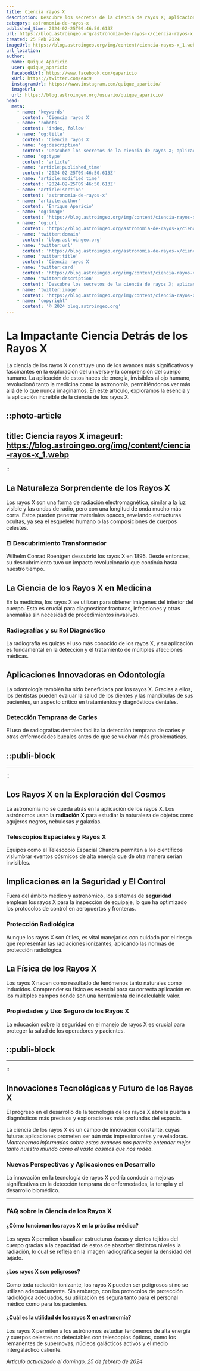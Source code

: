 ```yaml
---
title: Ciencia rayos X
description: Descubre los secretos de la ciencia de rayos X; aplicaciones, avances y seguridad en el ámbito médico e industrial. Explora con nosotros.
category: astronomia-de-rayos-x
published_time: 2024-02-25T09:46:50.613Z
url: https://blog.astroingeo.org/astronomia-de-rayos-x/ciencia-rayos-x
created: 25 Feb 2024
imageUrl: https://blog.astroingeo.org/img/content/ciencia-rayos-x_1.webp
url_location:
author:
  name: Quique Aparicio
  user: quique_aparicio
  facebookUrl: https://www.facebook.com/qaparicio
  xUrl: https://twitter.com/eac9
  instagramUrl: https://www.instagram.com/quique_aparicio/
  imageUrl: 
  url: https://blog.astroingeo.org/usuario/quique_aparicio/
head:
  meta:
    - name: 'keywords'
      content: 'Ciencia rayos X'
    - name: 'robots'
      content: 'index, follow'
    - name: 'og:title'
      content: 'Ciencia rayos X'
    - name: 'og:description'
      content: 'Descubre los secretos de la ciencia de rayos X; aplicaciones, avances y seguridad en el ámbito médico e industrial. Explora con nosotros.'
    - name: 'og:type'
      content: 'article'
    - name: 'article:published_time'
      content: '2024-02-25T09:46:50.613Z'
    - name: 'article:modified_time'
      content: '2024-02-25T09:46:50.613Z'
    - name: 'article:section'
      content: 'astronomia-de-rayos-x'
    - name: 'article:author'
      content: 'Enrique Aparicio'
    - name: 'og:image'
      content: 'https://blog.astroingeo.org/img/content/ciencia-rayos-x_1.webp'
    - name: 'og:url'
      content: 'https://blog.astroingeo.org/astronomia-de-rayos-x/ciencia-rayos-x'
    - name: 'twitter:domain'
      content: 'blog.astroingeo.org'
    - name: 'twitter:url'
      content: 'https://blog.astroingeo.org/astronomia-de-rayos-x/ciencia-rayos-x'
    - name: 'twitter:title'
      content: 'Ciencia rayos X'
    - name: 'twitter:card'
      content: 'https://blog.astroingeo.org/img/content/ciencia-rayos-x_1.webp'
    - name: 'twitter:description'
      content: 'Descubre los secretos de la ciencia de rayos X; aplicaciones, avances y seguridad en el ámbito médico e industrial. Explora con nosotros.'
    - name: 'twitter:image'
      content: 'https://blog.astroingeo.org/img/content/ciencia-rayos-x_1.webp'
    - name: 'copyright'
      content: '© 2024 blog.astroingeo.org'
---
```

# La Impactante Ciencia Detrás de los Rayos X

La ciencia de los rayos X constituye uno de los avances más significativos y fascinantes en la exploración del universo y la comprensión del cuerpo humano. La aplicación de estos haces de energía, invisibles al ojo humano, revolucionó tanto la medicina como la astronomía, permitiéndonos ver más allá de lo que nunca imaginamos. En este artículo, exploramos la esencia y la aplicación increíble de la ciencia de los rayos X.


::photo-article
---
title: Ciencia rayos X
imageurl: https://blog.astroingeo.org/img/content/ciencia-rayos-x_1.webp
---
::



## La Naturaleza Sorprendente de los Rayos X

Los rayos X son una forma de radiación electromagnética, similar a la luz visible y las ondas de radio, pero con una longitud de onda mucho más corta. Estos pueden penetrar materiales opacos, revelando estructuras ocultas, ya sea el esqueleto humano o las composiciones de cuerpos celestes.

### El Descubrimiento Transformador
Wilhelm Conrad Roentgen descubrió los rayos X en 1895. Desde entonces, su descubrimiento tuvo un impacto revolucionario que continúa hasta nuestro tiempo.

## La Ciencia de los Rayos X en Medicina

En la medicina, los rayos X se utilizan para obtener imágenes del interior del cuerpo. Esto es crucial para diagnosticar fracturas, infecciones y otras anomalías sin necesidad de procedimientos invasivos.

### Radiografías y su Rol Diagnóstico
La radiografía es quizás el uso más conocido de los rayos X, y su aplicación es fundamental en la detección y el tratamiento de múltiples afecciones médicas. 

## Aplicaciones Innovadoras en Odontología

La odontología también ha sido beneficiada por los rayos X. Gracias a ellos, los dentistas pueden evaluar la salud de los dientes y las mandíbulas de sus pacientes, un aspecto crítico en tratamientos y diagnósticos dentales.

### Detección Temprana de Caries
El uso de radiografías dentales facilita la detección temprana de caries y otras enfermedades bucales antes de que se vuelvan más problemáticas.


  ::publi-block
  ---
  ---
  ::
  
  

## **Los Rayos X en la Exploración del Cosmos**

La astronomía no se queda atrás en la aplicación de los rayos X. Los astrónomos usan la **radiación X** para estudiar la naturaleza de objetos como agujeros negros, nebulosas y galaxias.

### Telescopios Espaciales y Rayos X
Equipos como el Telescopio Espacial Chandra permiten a los científicos vislumbrar eventos cósmicos de alta energía que de otra manera serían invisibles.

## Implicaciones en la Seguridad y El Control

Fuera del ámbito médico y astronómico, los sistemas de **seguridad** emplean los rayos X para la inspección de equipaje, lo que ha optimizado los protocolos de control en aeropuertos y fronteras.

### Protección Radiológica
Aunque los rayos X son útiles, es vital manejarlos con cuidado por el riesgo que representan las radiaciones ionizantes, aplicando las normas de protección radiológica.

## La Física de los Rayos X

Los rayos X nacen como resultado de fenómenos tanto naturales como inducidos. Comprender su física es esencial para su correcta aplicación en los múltiples campos donde son una herramienta de incalculable valor.

### Propiedades y Uso Seguro de los Rayos X
La educación sobre la seguridad en el manejo de rayos X es crucial para proteger la salud de los operadores y pacientes.


  ::publi-block
  ---
  ---
  ::
  
  

## Innovaciones Tecnológicas y Futuro de los Rayos X

El progreso en el desarrollo de la tecnología de los rayos X abre la puerta a diagnósticos más precisos y exploraciones más profundas del espacio.

La ciencia de los rayos X es un campo de innovación constante, cuyas futuras aplicaciones prometen ser aún más impresionantes y reveladoras. *Mantenernos informados sobre estos avances nos permite entender mejor tanto nuestro mundo como el vasto cosmos que nos rodea*.

### Nuevas Perspectivas y Aplicaciones en Desarrollo
La innovación en la tecnología de rayos X podría conducir a mejoras significativas en la detección temprana de enfermedades, la terapia y el desarrollo biomédico.

---

### FAQ sobre la Ciencia de los Rayos X

#### ¿Cómo funcionan los rayos X en la práctica médica?
Los rayos X permiten visualizar estructuras óseas y ciertos tejidos del cuerpo gracias a la capacidad de estos de absorber distintos niveles la radiación, lo cual se refleja en la imagen radiográfica según la densidad del tejádo.

#### ¿Los rayos X son peligrosos?
Como toda radiación ionizante, los rayos X pueden ser peligrosos si no se utilizan adecuadamente. Sin embargo, con los protocolos de protección radiológica adecuados, su utilización es segura tanto para el personal médico como para los pacientes.

#### ¿Cuál es la utilidad de los rayos X en astronomía?
Los rayos X permiten a los astrónomos estudiar fenómenos de alta energía y cuerpos celestes no detectables con telescopios ópticos, como los remanentes de supernovas, núcleos galácticos activos y el medio intergaláctico caliente.

_Artículo actualizado el domingo, 25 de febrero de 2024_